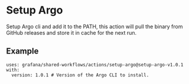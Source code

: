 # Setup Argo

Setup Argo cli and add it to the PATH, this action will pull the binary from GitHub releases and store it in cache for the next run.

## Example

<!-- x-release-please-start-version -->

```
uses: grafana/shared-workflows/actions/setup-argo@setup-argo-v1.0.1
with:
  version: 1.0.1 # Version of the Argo CLI to install.

```

<!-- x-release-please-end-version -->
